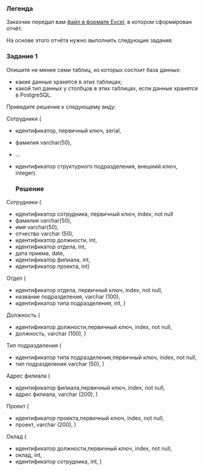 ### Легенда

Заказчик передал вам [файл в формате Excel](https://github.com/netology-code/sdb-homeworks/blob/main/resources/hw-12-1.xlsx), в котором сформирован отчёт. 

На основе этого отчёта нужно выполнить следующие задания.

### Задание 1

Опишите не менее семи таблиц, из которых состоит база данных:

- какие данные хранятся в этих таблицах;
- какой тип данных у столбцов в этих таблицах, если данные хранятся в PostgreSQL.

Приведите решение к следующему виду:

Сотрудники (

- идентификатор, первичный ключ, serial,
- фамилия varchar(50),
- ...
- идентификатор структурного подразделения, внешний ключ, integer).

  ### Решение
Сотрудники (
- идентификатор сотрудника, первичный ключ, index, not null
- фамилия varchar(50),
- имя varchar(50),
- отчество varchar (50),
- идентификатор должности, int,
- идентификатор отдела, int,
- дата приема, date,
- идентификатор филиала, int,
- идентификатор проекта, int)

Отдел ( 

- идентификатор отдела, первичный ключ, index, not null,
- название подразделения, varchar (100),
- идентификатор типа подразделения, int,
)

Должность (

- идентификатор должности,первичный ключ,  index, not null,
- должность, varchar (100),
)

Тип подразделения (

- идентификатор типа подразделения,первичный ключ,  index, not null,
- тип подразделения varchar (50),
)

Адрес филиала (

- идентификатор филиала,первичный ключ,  index, not null,
- адрес филиала, varchar (200),
)

Проект (

- идентификатор проекта,первичный ключ, index, not null,
- проект, varchar (200),
)

Оклад (

- идентификатор должности,первичный ключ,  index, not null,
- оклад, int,
- идентификатор сотрудника, int,
)
